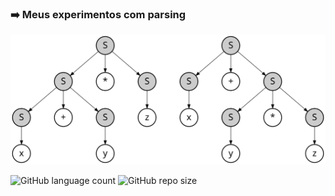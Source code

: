 ### :arrow_right: Meus experimentos com parsing

<p align='center'>
    <img src="extras/Parse_Tree_Derivations.svg" >
</p>

![GitHub language count](https://img.shields.io/github/languages/count/melchisedech333/lex-yacc-experiments?style=for-the-badge)
![GitHub repo size](https://img.shields.io/github/repo-size/melchisedech333/lex-yacc-experiments?style=for-the-badge)





